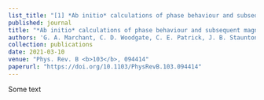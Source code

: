 ```yaml
---
list_title: "[1] *Ab initio* calculations of phase behaviour and subsequent magnetostriciton in Fe$_{1−x}$Ga$_x$ within the disordered local moment picture"
published: journal
title: "*Ab initio* calculations of phase behaviour and subsequent magnetostriciton in Fe$_{1−x}$Ga$_x$ within the disordered local moment picture"
authors: 'G. A. Marchant, C. D. Woodgate, C. E. Patrick, J. B. Staunton'
collection: publications
date: 2021-03-10
venue: "Phys. Rev. B <b>103</b>, 094414"
paperurl: "https://doi.org/10.1103/PhysRevB.103.094414"
---
```


Some text
